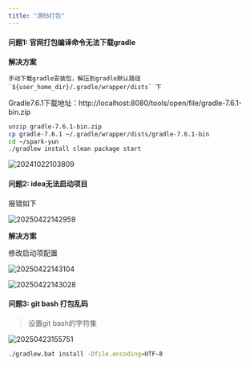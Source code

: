 ```yaml
---
title: "源码打包"
---
```


#### 问题1: 官网打包编译命令无法下载gradle

**解决方案**

```wikitext
手动下载gradle安装包，解压到gradle默认路径 `${user_home_dir}/.gradle/wrapper/dists` 下
```

Gradle7.6.1下载地址：http://localhost:8080/tools/open/file/gradle-7.6.1-bin.zip

```bash
unzip gradle-7.6.1-bin.zip
cp gradle-7.6.1 ~/.gradle/wrapper/dists/gradle-7.6.1-bin
cd ~/spark-yun
./gradlew install clean package start
```

![20241022103809](https://img.isxcode.com/picgo/20241022103809.png)

#### 问题2: idea无法启动项目

报错如下

![20250422142959](https://img.isxcode.com/picgo/20250422142959.png)

**解决方案**

修改启动项配置

![20250422143104](https://img.isxcode.com/picgo/20250422143104.png)

![20250422143028](https://img.isxcode.com/picgo/20250422143028.png)

#### 问题3: git bash 打包乱码

> 设置git bash的字符集

![20250423155751](https://img.isxcode.com/picgo/20250423155751.png)

```bash
./gradlew.bat install -Dfile.encoding=UTF-8
```